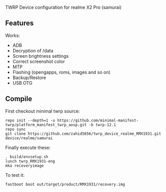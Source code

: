 TWRP Device configuration for realme X2 Pro (samurai)

## Features

Works:
- ADB
- Decryption of /data
- Screen brightness settings
- Correct screenshot color
- MTP
- Flashing (opengapps, roms, images and so on)
- Backup/Restore
- USB OTG

## Compile

First checkout minimal twrp source:

```
repo init --depth=1 -u https://github.com/minimal-manifest-twrp/platform_manifest_twrp_aosp.git -b twrp-12.1
repo sync
git clone https://github.com/zahid5656/twrp_device_realme_RMX1931.git device/realme/samurai
```

Finally execute these:

```
. build/envsetup.sh
lunch twrp_RMX1931-eng
mka recoveryimage
```

To test it:

```
fastboot boot out/target/product/RMX1931/recovery.img
```
